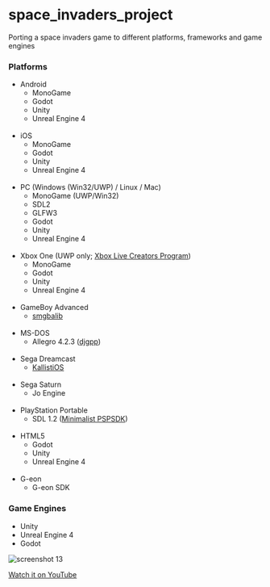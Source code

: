 # space_invaders_project
Porting a space invaders game to different platforms, frameworks and game engines

### Platforms
- Android
  - MonoGame
  - Godot
  - Unity
  - Unreal Engine 4
  <br/>
- iOS
  - MonoGame
  - Godot
  - Unity
  - Unreal Engine 4
  <br/>
- PC (Windows (Win32/UWP) / Linux / Mac)
  - MonoGame (UWP/Win32)
  - SDL2
  - GLFW3
  - Godot
  - Unity
  - Unreal Engine 4
  <br/>
- Xbox One (UWP only; [Xbox Live Creators Program](https://docs.microsoft.com/en-gb/gaming/xbox-live/get-started-with-creators/get-started-with-xbox-live-creators))
  - MonoGame 
  - Godot
  - Unity
  - Unreal Engine 4
  <br/>
- GameBoy Advanced
    - [smgbalib](http://sebastianmihai.com/main.php?t=40&n=Gameboy-Advance-development-smgbalib-library)
  <br/>
- MS-DOS
    - Allegro 4.2.3 ([djgpp](http://www.delorie.com/djgpp/))
  <br/>
- Sega Dreamcast
    - [KallistiOS](https://segaretro.org/KallistiOS)
  <br/>
- Sega Saturn
    - Jo Engine
  <br/>
- PlayStation Portable
    - SDL 1.2 ([Minimalist PSPSDK](https://sourceforge.net/projects/minpspw/))
  <br/>
- HTML5
  - Godot
  - Unity
  - Unreal Engine 4
  <br/> 
- G-eon
    - G-eon SDK

### Game Engines
- Unity
- Unreal Engine 4
- Godot

![screenshot 13](https://cloud.githubusercontent.com/assets/1466920/20637134/2a66e3ae-b37d-11e6-9181-ae7c45695b75.png)

[Watch it on YouTube](https://www.youtube.com/watch?v=cywd2-lcHms&feature=youtu.be)